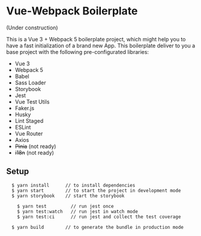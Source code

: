 # Vue-Webpack Boilerplate

(Under construction)

This is a Vue 3 + Webpack 5 boilerplate project, which might help you to have a fast initialization of a brand new App. This boilerplate deliver to you a base project with the following pre-configurated libraries:

- Vue 3
- Webpack 5
- Babel
- Sass Loader
- Storybook
- Jest
- Vue Test Utils
- Faker.js
- Husky
- Lint Staged
- ESLint
- Vue Router
- Axios
- ~~Pinia~~ (not ready)
- ~~i18n~~ (not ready)

## Setup

```
  $ yarn install      // to install dependencies
  $ yarn start        // to start the project in development mode
  $ yarn storybook    // start the storybook

	$ yarn test       	// run jest once
	$ yarn test:watch   // run jest in watch mode
	$ yarn test:ci      // run jest and collect the test coverage
    
  $ yarn build 	      // to generate the bundle in production mode
```
